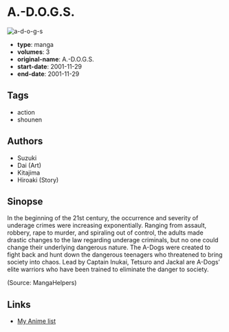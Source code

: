 # A.-D.O.G.S.

![a-d-o-g-s](https://cdn.myanimelist.net/images/manga/3/117111.jpg)

-   **type**: manga
-   **volumes**: 3
-   **original-name**: A.-D.O.G.S.
-   **start-date**: 2001-11-29
-   **end-date**: 2001-11-29

## Tags

-   action
-   shounen

## Authors

-   Suzuki
-   Dai (Art)
-   Kitajima
-   Hiroaki (Story)

## Sinopse

In the beginning of the 21st century, the occurrence and severity of underage crimes were increasing exponentially. Ranging from assault, robbery, rape to murder, and spiraling out of control, the adults made drastic changes to the law regarding underage criminals, but no one could change their underlying dangerous nature. The A-Dogs were created to fight back and hunt down the dangerous teenagers who threatened to bring society into chaos. Lead by Captain Inukai, Tetsuro and Jackal are A-Dogs’ elite warriors who have been trained to eliminate the danger to society.

(Source: MangaHelpers)

## Links

-   [My Anime list](https://myanimelist.net/manga/68537/A-DOGS)
